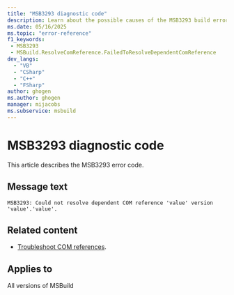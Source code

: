 ```yaml
---
title: "MSB3293 diagnostic code"
description: Learn about the possible causes of the MSB3293 build error, and get troubleshooting tips.
ms.date: 05/16/2025
ms.topic: "error-reference"
f1_keywords:
 - MSB3293
 - MSBuild.ResolveComReference.FailedToResolveDependentComReference
dev_langs:
  - "VB"
  - "CSharp"
  - "C++"
  - "FSharp"
author: ghogen
ms.author: ghogen
manager: mijacobs
ms.subservice: msbuild
---
```


# MSB3293 diagnostic code

<!-- :::ErrorDefinitionDescription::: -->
<!-- :::editable-content name="introDescription"::: -->
This article describes the MSB3293 error code.
<!-- :::editable-content-end::: -->

## Message text

<!-- :::editable-content name="messageText"::: -->
`MSB3293: Could not resolve dependent COM reference 'value' version 'value'.'value'.`
<!-- :::editable-content-end::: -->
<!-- MSB3293: Could not resolve dependent COM reference "{0}" version {1}.{2}. -->

<!-- :::editable-content name="postOutputDescription"::: -->
<!--
{StrBegin="MSB3293: "}
-->
## Related content

- [Troubleshoot COM references](../troubleshoot-com-references.md).
<!-- :::editable-content-end::: -->
<!-- :::ErrorDefinitionDescription-end::: -->

## Applies to

All versions of MSBuild
